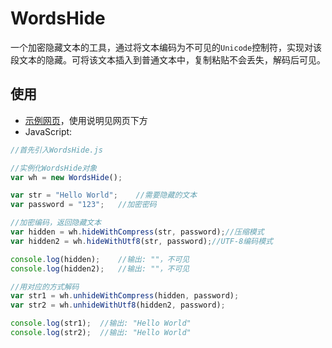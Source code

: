 # WordsHide

一个加密隐藏文本的工具，通过将文本编码为不可见的`Unicode`控制符，实现对该段文本的隐藏。可将该文本插入到普通文本中，复制粘贴不会丢失，解码后可见。

## 使用

- [示例网页](https://hide.texice.xyz)，使用说明见网页下方
- JavaScript:

```javascript
//首先引入WordsHide.js

//实例化WordsHide对象
var wh = new WordsHide();

var str = "Hello World";	//需要隐藏的文本
var password = "123";	//加密密码

//加密编码，返回隐藏文本
var hidden = wh.hideWithCompress(str, password);//压缩模式
var hidden2 = wh.hideWithUtf8(str, password);//UTF-8编码模式

console.log(hidden);	//输出: ""，不可见
console.log(hidden2);	//输出: ""，不可见

//用对应的方式解码
var str1 = wh.unhideWithCompress(hidden, password);
var str2 = wh.unhideWithUtf8(hidden2, password);

console.log(str1);	//输出: "Hello World"
console.log(str2);	//输出: "Hello World"
```

